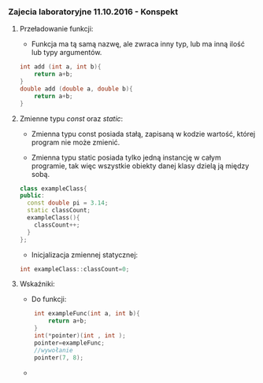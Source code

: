 ### Zajecia laboratoryjne 11.10.2016 - Konspekt

1.  Przeładowanie funkcji:  
    - Funkcja ma tą samą nazwę, ale zwraca inny typ, lub ma inną ilość lub typy argumentów.  

    ```c++
    int add (int a, int b){
    	return a+b;
    }
    double add (double a, double b){
    	return a+b;
    }
    ```

2.  Zmienne typu *const* oraz *static*:
    - Zmienna typu const posiada stałą, zapisaną w kodzie wartość, której program nie może zmienić.

    - Zmienna typu static posiada tylko jedną instancję w całym programie, tak więc wszystkie obiekty danej klasy dzielą ją między sobą.

    ```c++
    class exampleClass{
    public:
      const double pi = 3.14;
      static classCount;
      exampleClass(){
        classCount++;
      }
    };
    ```

    - Inicjalizacja zmiennej statycznej:

    ```c++
    int exampleClass::classCount=0;
    ```

3.  Wskaźniki:

    - Do funkcji:

    ```c++
        int exampleFunc(int a, int b){
        	return a+b;
        }
        int(*pointer)(int , int );
        pointer=exampleFunc;
        //wywołanie
        pointer(7, 8);
    ```

    - ​